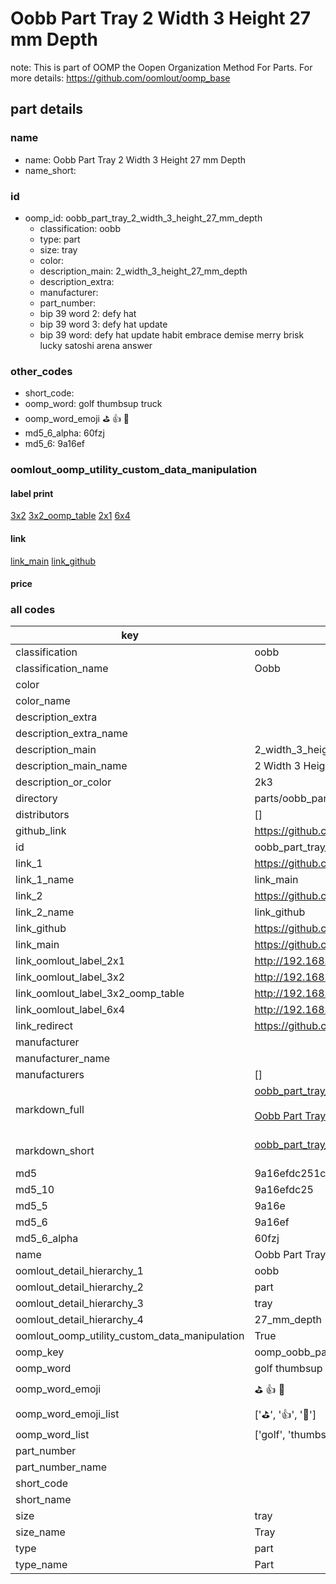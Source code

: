 # Oobb Part Tray 2 Width 3 Height 27 mm Depth  

note: This is part of OOMP the Oopen Organization Method For Parts. For more details: https://github.com/oomlout/oomp_base

##  part details
  







### name
* name: Oobb Part Tray 2 Width 3 Height 27 mm Depth
* name_short: 
### id
* oomp_id: oobb_part_tray_2_width_3_height_27_mm_depth
  * classification: oobb
  * type: part
  * size: tray
  * color: 
  * description_main: 2_width_3_height_27_mm_depth
  * description_extra: 
  * manufacturer: 
  * part_number: 
  * bip 39 word 2: defy hat
  * bip 39 word 3: defy hat update
  * bip 39 word: defy hat update habit embrace demise merry brisk lucky satoshi arena answer

### other_codes
* short_code: 
* oomp_word: golf thumbsup truck
* oomp_word_emoji :golf: :thumbsup: :truck:
* md5_6_alpha: 60fzj
* md5_6: 9a16ef






### oomlout_oomp_utility_custom_data_manipulation
#### label print
[3x2](http://192.168.1.245:1112/?label=oomp%2060fzj)
[3x2_oomp_table](http://192.168.1.108:1112/?label=oomp%2060fzj)
[2x1](http://192.168.1.242:1112/?label=oomp%2060fzj)
[6x4](http://192.168.1.55:1112/?label=oomp%2060fzj)    

#### link

[link_main](https://github.com/oomlout/oomlout_oomp_version_1_messy/tree/main/parts/oobb_part_tray_2_width_3_height_27_mm_depth) [link_github](https://github.com/oomlout/oomlout_oomp_version_1_messy/tree/main/parts/oobb_part_tray_2_width_3_height_27_mm_depth)                             

#### price







### all codes 
| key | value |  
| --- | --- |  
| classification | oobb |  
| classification_name | Oobb |  
| color |  |  
| color_name |  |  
| description_extra |  |  
| description_extra_name |  |  
| description_main | 2_width_3_height_27_mm_depth |  
| description_main_name | 2 Width 3 Height 27 mm Depth |  
| description_or_color | 2k3 |  
| directory | parts/oobb_part_tray_2_width_3_height_27_mm_depth |  
| distributors | [] |  
| github_link | https://github.com/oomlout/oomlout_oomp_part_src/tree/main/parts/oobb_part_tray_2_width_3_height_27_mm_depth |  
| id | oobb_part_tray_2_width_3_height_27_mm_depth |  
| link_1 | https://github.com/oomlout/oomlout_oomp_version_1_messy/tree/main/parts/oobb_part_tray_2_width_3_height_27_mm_depth |  
| link_1_name | link_main |  
| link_2 | https://github.com/oomlout/oomlout_oomp_version_1_messy/tree/main/parts/oobb_part_tray_2_width_3_height_27_mm_depth |  
| link_2_name | link_github |  
| link_github | https://github.com/oomlout/oomlout_oomp_version_1_messy/tree/main/parts/oobb_part_tray_2_width_3_height_27_mm_depth |  
| link_main | https://github.com/oomlout/oomlout_oomp_version_1_messy/tree/main/parts/oobb_part_tray_2_width_3_height_27_mm_depth |  
| link_oomlout_label_2x1 | http://192.168.1.242:1112/?label=oomp%2060fzj |  
| link_oomlout_label_3x2 | http://192.168.1.245:1112/?label=oomp%2060fzj |  
| link_oomlout_label_3x2_oomp_table | http://192.168.1.108:1112/?label=oomp%2060fzj |  
| link_oomlout_label_6x4 | http://192.168.1.55:1112/?label=oomp%2060fzj |  
| link_redirect | https://github.com/oomlout/oomlout_oomp_version_1_messy/tree/main/parts/oobb_part_tray_2_width_3_height_27_mm_depth |  
| manufacturer |  |  
| manufacturer_name |  |  
| manufacturers | [] |  
| markdown_full | [oobb_part_tray_2_width_3_height_27_mm_depth](none)<br>[](none)<br>[Oobb Part Tray 2 Width 3 Height 27 Mm Depth](none)<br><br> |  
| markdown_short | [oobb_part_tray_2_width_3_height_27_mm_depth](none)<br><br> |  
| md5 | 9a16efdc251c5174e9244683dd1a61cd |  
| md5_10 | 9a16efdc25 |  
| md5_5 | 9a16e |  
| md5_6 | 9a16ef |  
| md5_6_alpha | 60fzj |  
| name | Oobb Part Tray 2 Width 3 Height 27 mm Depth |  
| oomlout_detail_hierarchy_1 | oobb |  
| oomlout_detail_hierarchy_2 | part |  
| oomlout_detail_hierarchy_3 | tray |  
| oomlout_detail_hierarchy_4 | 27_mm_depth |  
| oomlout_oomp_utility_custom_data_manipulation | True |  
| oomp_key | oomp_oobb_part_tray_2_width_3_height_27_mm_depth |  
| oomp_word | golf thumbsup truck |  
| oomp_word_emoji | :golf: :thumbsup: :truck: |  
| oomp_word_emoji_list | [':golf:', ':thumbsup:', ':truck:'] |  
| oomp_word_list | ['golf', 'thumbsup', 'truck'] |  
| part_number |  |  
| part_number_name |  |  
| short_code |  |  
| short_name |  |  
| size | tray |  
| size_name | Tray |  
| type | part |  
| type_name | Part |  
